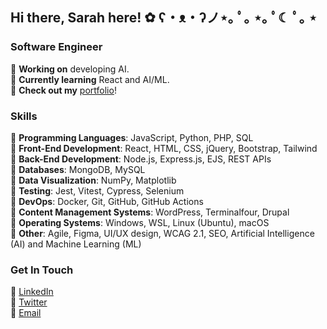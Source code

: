 ## Hi there, Sarah here! ✿ ʕ・ᴥ・ʔノ⋆｡ ﾟ｡ ⋆｡ ﾟ☾ ﾟ｡ ⋆

### Software Engineer
🌷 **Working on** developing AI.
<br> 🌷 **Currently learning** React and AI/ML.
<br> 🌷 **Check out my** <a href="https://xsarahyu.github.io/portfolio" target="_blank">portfolio</a>!

### Skills
🌼 **Programming Languages**: JavaScript, Python, PHP, SQL
<br> 🌼 **Front-End Development**: React, HTML, CSS, jQuery, Bootstrap, Tailwind
<br> 🌼 **Back-End Development**: Node.js, Express.js, EJS, REST APIs
<br> 🌼 **Databases**: MongoDB, MySQL
<br> 🌼 **Data Visualization**: NumPy, Matplotlib
<br> 🌼 **Testing**: Jest, Vitest, Cypress, Selenium
<br> 🌼 **DevOps**: Docker, Git, GitHub, GitHub Actions
<br> 🌼 **Content Management Systems**: WordPress, Terminalfour, Drupal
<br> 🌼 **Operating Systems**: Windows, WSL, Linux (Ubuntu), macOS
<br> 🌼 **Other**: Agile, Figma, UI/UX design, WCAG 2.1, SEO, Artificial Intelligence (AI) and Machine Learning (ML)

### Get In Touch
🌸 <a href="https://linkedin.com/in/xsarahyu" target="_blank">LinkedIn</a>
<br> 🌸 <a href="https://twitter.com/xsarahyu" target="_blank">Twitter</a>
<br> 🌸 <a href="mailto:xsarahyu@gmail.com" target="_blank">Email</a>

